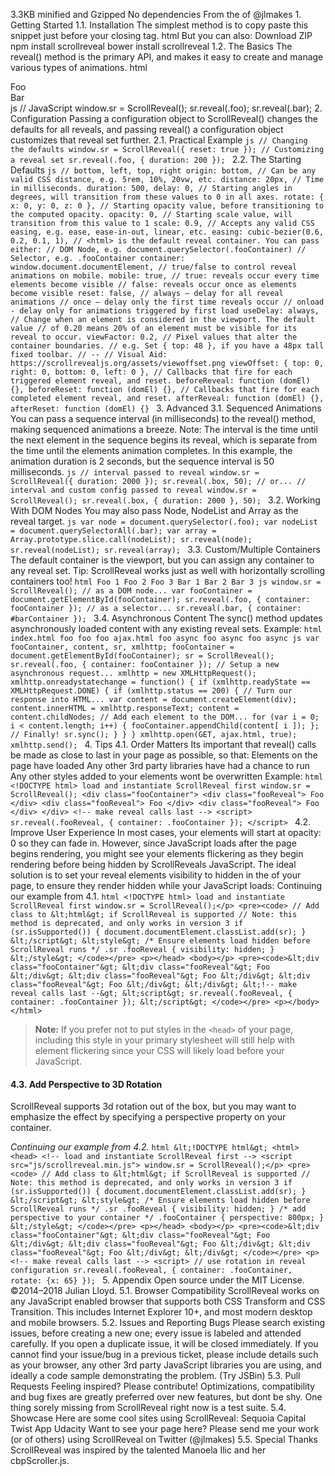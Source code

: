 3.3KB minified and Gzipped No dependencies From the of @jlmakes 1. Getting Started 1.1. Installation The simplest method is to copy paste this snippet just before your closing </body> tag. html <script src="https://unpkg.com/scrollreveal/dist/scrollreveal.min.js"></script> But you can also: Download ZIP npm install scrollreveal bower install scrollreveal 1.2. The Basics The reveal() method is the primary API, and makes it easy to create and manage various types of animations. html <!-- HTML --> <div class="foo"> Foo </div> <div class="bar"> Bar </div> js // JavaScript window.sr = ScrollReveal(); sr.reveal(.foo); sr.reveal(.bar); 2. Configuration Passing a configuration object to ScrollReveal() changes the defaults for all reveals, and passing reveal() a configuration object customizes that reveal set further. 2.1. Practical Example ```js // Changing the defaults window.sr = ScrollReveal({ reset: true }); // Customizing a reveal set sr.reveal(.foo, { duration: 200 }); ``` 2.2. The Starting Defaults ```js // bottom, left, top, right origin: bottom, // Can be any valid CSS distance, e.g. 5rem, 10%, 20vw, etc. distance: 20px, // Time in milliseconds. duration: 500, delay: 0, // Starting angles in degrees, will transition from these values to 0 in all axes. rotate: { x: 0, y: 0, z: 0 }, // Starting opacity value, before transitioning to the computed opacity. opacity: 0, // Starting scale value, will transition from this value to 1 scale: 0.9, // Accepts any valid CSS easing, e.g. ease, ease-in-out, linear, etc. easing: cubic-bezier(0.6, 0.2, 0.1, 1), // <html> is the default reveal container. You can pass either: // DOM Node, e.g. document.querySelector(.fooContainer) // Selector, e.g. .fooContainer container: window.document.documentElement, // true/false to control reveal animations on mobile. mobile: true, // true: reveals occur every time elements become visible // false: reveals occur once as elements become visible reset: false, // always — delay for all reveal animations // once — delay only the first time reveals occur // onload - delay only for animations triggered by first load useDelay: always, // Change when an element is considered in the viewport. The default value // of 0.20 means 20% of an element must be visible for its reveal to occur. viewFactor: 0.2, // Pixel values that alter the container boundaries. // e.g. Set { top: 48 }, if you have a 48px tall fixed toolbar. // -- // Visual Aid: https://scrollrevealjs.org/assets/viewoffset.png viewOffset: { top: 0, right: 0, bottom: 0, left: 0 }, // Callbacks that fire for each triggered element reveal, and reset. beforeReveal: function (domEl) {}, beforeReset: function (domEl) {}, // Callbacks that fire for each completed element reveal, and reset. afterReveal: function (domEl) {}, afterReset: function (domEl) {} ``` 3. Advanced 3.1. Sequenced Animations You can pass a sequence interval (in milliseconds) to the reveal() method, making sequenced animations a breeze. Note: The interval is the time until the next element in the sequence begins its reveal, which is separate from the time until the elements animation completes. In this example, the animation duration is 2 seconds, but the sequence interval is 50 milliseconds. ```js // interval passed to reveal window.sr = ScrollReveal({ duration: 2000 }); sr.reveal(.box, 50); // or... // interval and custom config passed to reveal window.sr = ScrollReveal(); sr.reveal(.box, { duration: 2000 }, 50); ``` 3.2. Working With DOM Nodes You may also pass Node, NodeList and Array<Node> as the reveal target. ```js var node = document.querySelector(.foo); var nodeList = document.querySelectorAll(.bar); var array = Array.prototype.slice.call(nodeList); sr.reveal(node); sr.reveal(nodeList); sr.reveal(array); ``` 3.3. Custom/Multiple Containers The default container is the viewport, but you can assign any container to any reveal set. Tip: ScrollReveal works just as well with horizontally scrolling containers too! ```html Foo 1 Foo 2 Foo 3 Bar 1 Bar 2 Bar 3 js window.sr = ScrollReveal(); // as a DOM node... var fooContainer = document.getElementById(fooContainer); sr.reveal(.foo, { container: fooContainer }); // as a selector... sr.reveal(.bar, { container: #barContainer }); ``` 3.4. Asynchronous Content The sync() method updates asynchronously loaded content with any existing reveal sets. Example: ```html index.html foo foo foo ajax.html foo async foo async foo async js var fooContainer, content, sr, xmlhttp; fooContainer = document.getElementById(fooContainer); sr = ScrollReveal(); sr.reveal(.foo, { container: fooContainer }); // Setup a new asynchronous request... xmlhttp = new XMLHttpRequest(); xmlhttp.onreadystatechange = function() { if (xmlhttp.readyState == XMLHttpRequest.DONE) { if (xmlhttp.status == 200) { // Turn our response into HTML... var content = document.createElement(div); content.innerHTML = xmlhttp.responseText; content = content.childNodes; // Add each element to the DOM... for (var i = 0; i < content.length; i++) { fooContainer.appendChild(content[ i ]); }; // Finally! sr.sync(); } } } xmlhttp.open(GET, ajax.html, true); xmlhttp.send(); ``` 4. Tips 4.1. Order Matters Its important that reveal() calls be made as close to last in your page as possible, so that: Elements on the page have loaded Any other 3rd party libraries have had a chance to run Any other styles added to your elements wont be overwritten Example: ```html <!DOCTYPE html> load and instantiate ScrollReveal first window.sr = ScrollReveal(); <div class="fooContainer"> <div class="fooReveal"> Foo </div> <div class="fooReveal"> Foo </div> <div class="fooReveal"> Foo </div> </div> <!-- make reveal calls last --> <script> sr.reveal(.fooReveal, { container: .fooContainer }); </script> ``` 4.2. Improve User Experience In most cases, your elements will start at opacity: 0 so they can fade in. However, since JavaScript loads after the page begins rendering, you might see your elements flickering as they begin rendering before being hidden by ScrollReveals JavaScript. The ideal solution is to set your reveal elements visibility to hidden in the <head> of your page, to ensure they render hidden while your JavaScript loads: Continuing our example from 4.1. ```html <!DOCTYPE html> load and instantiate ScrollReveal first window.sr = ScrollReveal();</p> <pre><code> // Add class to &lt;html&gt; if ScrollReveal is supported // Note: this method is deprecated, and only works in version 3 if (sr.isSupported()) { document.documentElement.classList.add(sr); } &lt;/script&gt; &lt;style&gt; /* Ensure elements load hidden before ScrollReveal runs */ .sr .fooReveal { visibility: hidden; } &lt;/style&gt; </code></pre> <p></head> <body></p> <pre><code>&lt;div class="fooContainer"&gt; &lt;div class="fooReveal"&gt; Foo &lt;/div&gt; &lt;div class="fooReveal"&gt; Foo &lt;/div&gt; &lt;div class="fooReveal"&gt; Foo &lt;/div&gt; &lt;/div&gt; &lt;!-- make reveal calls last --&gt; &lt;script&gt; sr.reveal(.fooReveal, { container: .fooContainer }); &lt;/script&gt; </code></pre> <p></body> </html> ```</p> <blockquote> <p><strong>Note:</strong> If you prefer not to put styles in the <code>&lt;head&gt;</code> of your page, including this style in your primary stylesheet will still help with element flickering since your CSS will likely load before your JavaScript.</p> </blockquote> <h4>4.3. Add Perspective to 3D Rotation</h4> <p>ScrollReveal supports 3d rotation out of the box, but you may want to emphasize the effect by specifying a perspective property on your container.</p> <p><em>Continuing our example from 4.2.</em> ```html &lt;!DOCTYPE html&gt; <html> <head> <!-- load and instantiate ScrollReveal first --> <script src="js/scrollreveal.min.js"> window.sr = ScrollReveal();</p> <pre><code> // Add class to &lt;html&gt; if ScrollReveal is supported // Note: this method is deprecated, and only works in version 3 if (sr.isSupported()) { document.documentElement.classList.add(sr); } &lt;/script&gt; &lt;style&gt; /* Ensure elements load hidden before ScrollReveal runs */ .sr .fooReveal { visibility: hidden; } /* add perspective to your container */ .fooContainer { perspective: 800px; } &lt;/style&gt; </code></pre> <p></head> <body></p> <pre><code>&lt;div class="fooContainer"&gt; &lt;div class="fooReveal"&gt; Foo &lt;/div&gt; &lt;div class="fooReveal"&gt; Foo &lt;/div&gt; &lt;div class="fooReveal"&gt; Foo &lt;/div&gt; &lt;/div&gt; </code></pre> <p><!-- make reveal calls last --> <script> // use rotation in reveal configuration sr.reveal(.fooReveal, { container: .fooContainer, rotate: {x: 65} }); ``` 5. Appendix Open source under the MIT License. ©2014–2018 Julian Lloyd. 5.1. Browser Compatibility ScrollReveal works on any JavaScript enabled browser that supports both CSS Transform and CSS Transition. This includes Internet Explorer 10+, and most modern desktop and mobile browsers. 5.2. Issues and Reporting Bugs Please search existing issues, before creating a new one; every issue is labeled and attended carefully. If you open a duplicate issue, it will be closed immediately. If you cannot find your issue/bug in a previous ticket, please include details such as your browser, any other 3rd party JavaScript libraries you are using, and ideally a code sample demonstrating the problem. (Try JSBin) 5.3. Pull Requests Feeling inspired? Please contribute! Optimizations, compatibility and bug fixes are greatly preferred over new features, but dont be shy. One thing sorely missing from ScrollReveal right now is a test suite. 5.4. Showcase Here are some cool sites using ScrollReveal: Sequoia Capital Twist App Udacity Want to see your page here? Please send me your work (or of others) using ScrollReveal on Twitter (@jlmakes) 5.5. Special Thanks ScrollReveal was inspired by the talented Manoela Ilic and her cbpScroller.js.